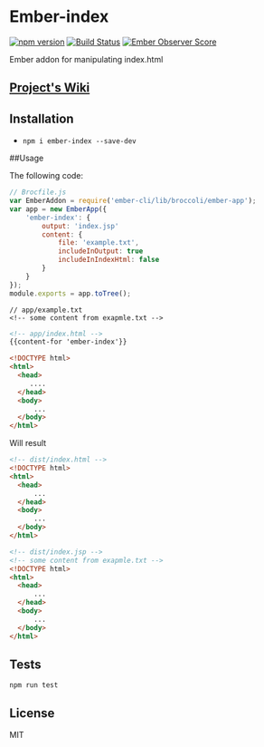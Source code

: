 # Ember-index 

[![npm version](https://badge.fury.io/js/ember-index.svg)](http://badge.fury.io/js/ember-index)
[![Build Status](https://travis-ci.org/ramybenaroya/ember-index.svg?branch=master)](https://travis-ci.org/ramybenaroya/ember-index) 
[![Ember Observer Score](http://emberobserver.com/badges/ember-index.svg)](http://emberobserver.com/addons/ember-index) 

Ember addon for manipulating index.html

## [Project's Wiki](https://github.com/ramybenaroya/ember-index/wiki)

## Installation

* `npm i ember-index --save-dev`


##Usage

The following code:
```javascript
// Brocfile.js
var EmberAddon = require('ember-cli/lib/broccoli/ember-app');
var app = new EmberApp({
    'ember-index': {
        output: 'index.jsp'
        content: {
            file: 'example.txt',
            includeInOutput: true
            includeInIndexHtml: false
        }
    }
});
module.exports = app.toTree();
```
```
// app/example.txt
<!-- some content from exapmle.txt -->
```
```html
<!-- app/index.html -->
{{content-for 'ember-index'}}

<!DOCTYPE html>
<html>
  <head>
     ....
  </head>
  <body>
      ...
  </body>
</html>
```
Will result
```html
<!-- dist/index.html -->
<!DOCTYPE html>
<html>
  <head>
      ...
  </head>
  <body>
      ...
  </body>
</html>
```
```html
<!-- dist/index.jsp -->
<!-- some content from exapmle.txt -->
<!DOCTYPE html>
<html>
  <head>
      ...
  </head>
  <body>
      ...
  </body>
</html>
```

## Tests
`npm run test`

## License
MIT
